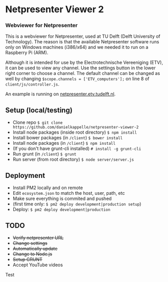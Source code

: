 # Netpresenter Viewer 2
### Webviewer for Netpresenter
This is a webviewer for Netpresenter, used at TU Delft (Delft University of Technology). The reason is that the available Netpresenter software runs only on Windows machines (i386/x64) and we needed it to run on a Raspberry Pi (ARM).

Although it is intended for use by the Electrotechnische Vereeniging (ETV), it can be used to view any channel. Use the settings button in the lower right corner to choose a channel. The default channel can be changed as well by changing `$scope.channels = ['ETV_computers'];` on line 8 of `client/js/controller.js`.

An example is running on [netpresenter.etv.tudelft.nl](https://netpresenter.etv.tudelft.nl).

## Setup (local/testing)
- Clone repo `$ git clone https://github.com/danielkappelle/netpresenter-viewer-2`
- Install node packages (inside root directory) `$ npm install`
- Install bower packages (in `/client`)
`$ bower install`
- Install node packages (in `/client`)
`$ npm install`
- (If you don't have grunt-cli installed) `# install -g grunt-cli`
- Run grunt (in `/client`) `$ grunt`
- Run server (from root directory) `$ node server/server.js`

## Deployment
- Install PM2 locally and on remote
- Edit `ecosystem.json` to match the host, user, path, etc
- Make sure everything is commited and pushed
- (first time only: `$ pm2 deploy development|production setup`)
- Deploy: `$ pm2 deploy development|production`

## TODO
- ~~Verify netpresenter URL~~
- ~~Change settings~~
- ~~Automatically update~~
- ~~Change to Node.js~~
- ~~Setup GRUNT~~
- Accept YouTube videos

Test
